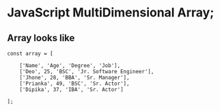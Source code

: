 # JavaScript MultiDimensional Array;

## Array looks like

    const array = [

        ['Name', 'Age', 'Degree', 'Job'],
        ['Deo', 25, 'BSC', 'Jr. Software Engineer'],
        ['Jhone', 28, 'BBA', 'Sr. Manager'],
        ['Prianka', 49, 'BSC', 'Sr. Actor'],
        ['Dipika', 37, 'IBA', 'Sr. Actor']

    ];